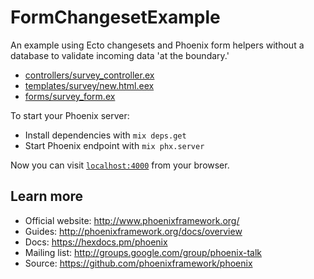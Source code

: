 # FormChangesetExample

An example using Ecto changesets and Phoenix form helpers without a database to validate incoming data 'at the boundary.'

  * [controllers/survey_controller.ex](https://github.com/elliotthilaire/ecto_form_changeset_example/blob/master/lib/form_changeset_example_web/controllers/survey_controller.ex)
  * [templates/survey/new.html.eex](https://github.com/elliotthilaire/ecto_form_changeset_example/blob/master/lib/form_changeset_example_web/templates/survey/new.html.eex)
  * [forms/survey_form.ex](https://github.com/elliotthilaire/ecto_form_changeset_example/blob/master/lib/form_changeset_example_web/forms/survey_form.ex)

To start your Phoenix server:

  * Install dependencies with `mix deps.get`
  * Start Phoenix endpoint with `mix phx.server`

Now you can visit [`localhost:4000`](http://localhost:4000) from your browser.

## Learn more

  * Official website: http://www.phoenixframework.org/
  * Guides: http://phoenixframework.org/docs/overview
  * Docs: https://hexdocs.pm/phoenix
  * Mailing list: http://groups.google.com/group/phoenix-talk
  * Source: https://github.com/phoenixframework/phoenix
